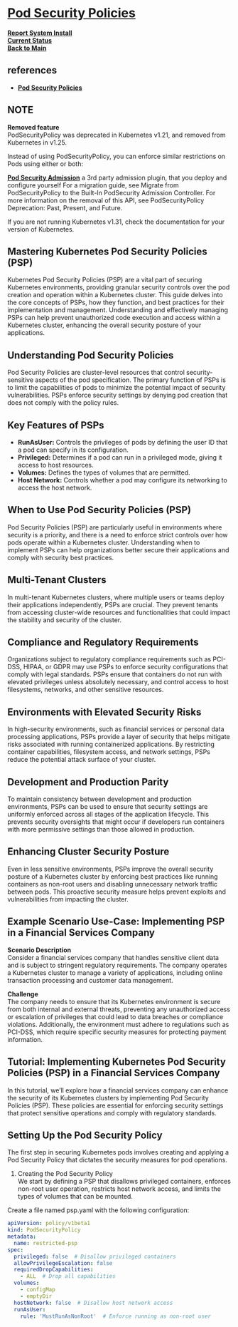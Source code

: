
# **[Pod Security Policies](https://overcast.blog/mastering-kubernetes-pod-security-policies-psp-d28c0ce0634d)**

**[Report System Install](../../../../research_list.md)**\
**[Current Status](../../../../../development/status/weekly/current_status.md)**\
**[Back to Main](../../../../../README.md)**

## references

- **[Pod Security Policies](https://overcast.blog/mastering-kubernetes-pod-security-policies-psp-d28c0ce0634d)**

## NOTE

**Removed feature**\
PodSecurityPolicy was deprecated in Kubernetes v1.21, and removed from Kubernetes in v1.25.

Instead of using PodSecurityPolicy, you can enforce similar restrictions on Pods using either or both:

**[Pod Security Admission](https://kubernetes.io/docs/concepts/security/pod-security-admission/)**
a 3rd party admission plugin, that you deploy and configure yourself
For a migration guide, see Migrate from PodSecurityPolicy to the Built-In PodSecurity Admission Controller. For more information on the removal of this API, see PodSecurityPolicy Deprecation: Past, Present, and Future.

If you are not running Kubernetes v1.31, check the documentation for your version of Kubernetes.

## Mastering Kubernetes Pod Security Policies (PSP)

Kubernetes Pod Security Policies (PSP) are a vital part of securing Kubernetes environments, providing granular security controls over the pod creation and operation within a Kubernetes cluster. This guide delves into the core concepts of PSPs, how they function, and best practices for their implementation and management. Understanding and effectively managing PSPs can help prevent unauthorized code execution and access within a Kubernetes cluster, enhancing the overall security posture of your applications.

## Understanding Pod Security Policies

Pod Security Policies are cluster-level resources that control security-sensitive aspects of the pod specification. The primary function of PSPs is to limit the capabilities of pods to minimize the potential impact of security vulnerabilities. PSPs enforce security settings by denying pod creation that does not comply with the policy rules.

## Key Features of PSPs

- **RunAsUser:** Controls the privileges of pods by defining the user ID that a pod can specify in its configuration.
- **Privileged:** Determines if a pod can run in a privileged mode, giving it access to host resources.
- **Volumes:** Defines the types of volumes that are permitted.
- **Host Network:** Controls whether a pod may configure its networking to access the host network.

## When to Use Pod Security Policies (PSP)

Pod Security Policies (PSP) are particularly useful in environments where security is a priority, and there is a need to enforce strict controls over how pods operate within a Kubernetes cluster. Understanding when to implement PSPs can help organizations better secure their applications and comply with security best practices.

## Multi-Tenant Clusters

In multi-tenant Kubernetes clusters, where multiple users or teams deploy their applications independently, PSPs are crucial. They prevent tenants from accessing cluster-wide resources and functionalities that could impact the stability and security of the cluster.

## Compliance and Regulatory Requirements

Organizations subject to regulatory compliance requirements such as PCI-DSS, HIPAA, or GDPR may use PSPs to enforce security configurations that comply with legal standards. PSPs ensure that containers do not run with elevated privileges unless absolutely necessary, and control access to host filesystems, networks, and other sensitive resources.

## Environments with Elevated Security Risks

In high-security environments, such as financial services or personal data processing applications, PSPs provide a layer of security that helps mitigate risks associated with running containerized applications. By restricting container capabilities, filesystem access, and network settings, PSPs reduce the potential attack surface of your cluster.

## Development and Production Parity

To maintain consistency between development and production environments, PSPs can be used to ensure that security settings are uniformly enforced across all stages of the application lifecycle. This prevents security oversights that might occur if developers run containers with more permissive settings than those allowed in production.

## Enhancing Cluster Security Posture

Even in less sensitive environments, PSPs improve the overall security posture of a Kubernetes cluster by enforcing best practices like running containers as non-root users and disabling unnecessary network traffic between pods. This proactive security measure helps prevent exploits and vulnerabilities from impacting the cluster.

## Example Scenario Use-Case: Implementing PSP in a Financial Services Company

**Scenario Description**\
Consider a financial services company that handles sensitive client data and is subject to stringent regulatory requirements. The company operates a Kubernetes cluster to manage a variety of applications, including online transaction processing and customer data management.

**Challenge**\
The company needs to ensure that its Kubernetes environment is secure from both internal and external threats, preventing any unauthorized access or escalation of privileges that could lead to data breaches or compliance violations. Additionally, the environment must adhere to regulations such as PCI-DSS, which require specific security measures for protecting payment information.

## Tutorial: Implementing Kubernetes Pod Security Policies (PSP) in a Financial Services Company

In this tutorial, we’ll explore how a financial services company can enhance the security of its Kubernetes clusters by implementing Pod Security Policies (PSP). These policies are essential for enforcing security settings that protect sensitive operations and comply with regulatory standards.

## Setting Up the Pod Security Policy

The first step in securing Kubernetes pods involves creating and applying a Pod Security Policy that dictates the security measures for pod operations.

1. Creating the Pod Security Policy\
We start by defining a PSP that disallows privileged containers, enforces non-root user operation, restricts host network access, and limits the types of volumes that can be mounted.

Create a file named psp.yaml with the following configuration:

```yaml
apiVersion: policy/v1beta1
kind: PodSecurityPolicy
metadata:
  name: restricted-psp
spec:
  privileged: false  # Disallow privileged containers
  allowPrivilegeEscalation: false
  requiredDropCapabilities:
    - ALL  # Drop all capabilities
  volumes:
    - configMap
    - emptyDir
  hostNetwork: false  # Disallow host network access
  runAsUser:
    rule: 'MustRunAsNonRoot'  # Enforce running as non-root user
```
